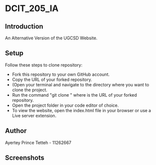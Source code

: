 # DCIT_205_IA

## Introduction
An Alternative Version of the UGCSD Website. 
## Setup

Follow these steps to clone repository:

* Fork this repository to your own GitHub account.
* Copy the URL of your forked repository.
* (Open your terminal and navigate to the directory where you want to clone the project.
* Run the command "git clone <URL>" where <URL> is the URL of your forked repository.
* Open the project folder in your code editor of choice.
* To view the website, open the index.html file in your browser or use a Live server extension.

## Author

Ayertey Prince Tetteh - 11262667
## Screenshots